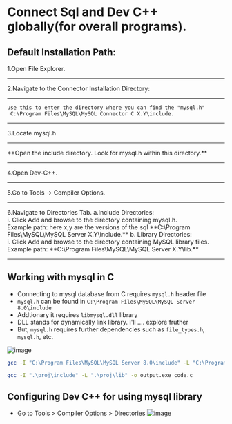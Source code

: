 # Connect Sql and Dev C++ globally(for overall  programs).
## Default Installation Path:
1.Open File Explorer.<hr>
2.Navigate to the Connector Installation Directory:<hr>
```
use this to enter the directory where you can find the "mysql.h"
 C:\Program Files\MySQL\MySQL Connector C X.Y\include.
```
<hr>
3.Locate mysql.h<hr> 
 **Open the include directory. Look for mysql.h within this directory.**
 <hr>
4.Open Dev-C++.
<hr>
5.Go to Tools -> Compiler Options.
<hr>
6.Navigate to Directories Tab.  
a.Include Directories:<br>
i. Click Add and browse to the directory containing mysql.h. <br>
Example path:
 here x,y are the versions of the sql
 **C:\Program Files\MySQL\MySQL Server X.Y\include.**
b. Library Directories:<br>
i. Click Add and browse to the directory containing MySQL library files.<br>
Example path:
<h>
 **C:\Program Files\MySQL\MySQL Server X.Y\lib.**

 ---

 ## Working with mysql in C

- Connecting to mysql database from C requires `mysql.h` header file
- `mysql.h` can be found in `C:\Program Files\MySQL\MySQL Server 8.0\include`
- Addtionary it requires `libmysql.dll` library
- DLL stands for dynamically link library. I'll .... explore fruther
- But, `mysql.h` requires further dependencies such as `file_types.h`, `mysql.h`, etc.


![image](https://github.com/user-attachments/assets/c528a40b-1189-4daa-a2ca-ebe9c0b9d476)

 ```bash
gcc -I "C:\Program Files\MySQL\MySQL Server 8.0\include" -L "C:\Program Files\MySQL\MySQL Server 8.0\lib" -o output.exe code.c
```

```bash
gcc -I ".\proj\include" -L ".\proj\lib" -o output.exe code.c
```

## Configuring Dev C++ for using mysql library

- Go to Tools > Compiler Options > Directories 
![image](https://github.com/user-attachments/assets/3c0d5a76-dc3a-46f3-958f-161e9e0f9327)


